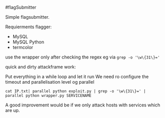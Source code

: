 #flagSubmitter

Simple flagsubmitter.

Requierments flagger:
  * MySQL
  * MySQL Python
  * termcolor

use the wrapper only after checking the regex eg via `grep -o '\w\{31\}='`

quick and dirty attackframe work:

Put everything in a while loop and let it run
We need ro configure the timeout and parallelisation level og parallel

`cat IP.txt| parallel python exploit.py | grep -o '\w\{31\}=' | parallel python wrapper.py SERVICENAME`

A good improvement would be if we only attack hosts with services which are up.
